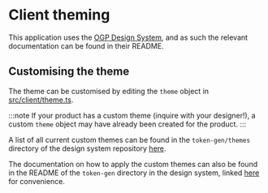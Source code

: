 # Client theming

This application uses the [OGP Design System](https://github.com/opengovsg/design-system/tree/main/react), and as such the relevant documentation can be found in their README.

## Customising the theme

The theme can be customised by editing the `theme` object in [src/client/theme.ts](https://github.com/opengovsg/starter-kit/blob/develop/src/theme/index.ts).

:::note
If your product has a custom theme (inquire with your designer!), a custom `theme` object may have already been created for the product.
:::

A list of all current custom themes can be found in the `token-gen/themes` directory of the design system repository [here](https://github.com/opengovsg/design-system/tree/main/token-gen/themes).

The documentation on how to apply the custom themes can also be found in the README of the `token-gen` directory in the design system, linked [here](https://github.com/opengovsg/design-system/tree/main/token-gen) for convenience.
